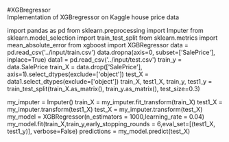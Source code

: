 #XGBregressor  
Implementation of XGBregressor on Kaggle house price data


import pandas as pd
from sklearn.preprocessing import Imputer
from sklearn.model_selection import train_test_split
from sklearn.metrics import mean_absolute_error
from xgboost import XGBRegressor
data = pd.read_csv('../input/train.csv')
data.dropna(axis=0, subset=['SalePrice'], inplace=True)
data1 = pd.read_csv('../input/test.csv')
train_y = data.SalePrice
train_X = data.drop(['SalePrice'], axis=1).select_dtypes(exclude=['object'])
test_X = data1.select_dtypes(exclude=['object'])
train_X, test1_X, train_y, test1_y = train_test_split(train_X.as_matrix(), train_y.as_matrix(), test_size=0.3)

my_imputer = Imputer()
train_X = my_imputer.fit_transform(train_X)
test1_X = my_imputer.transform(test1_X)
test_X = my_imputer.transform(test_X)
my_model = XGBRegressor(n_estimators = 1000,learning_rate = 0.04)
my_model.fit(train_X,train_y,early_stopping_rounds = 6,eval_set=[(test1_X, test1_y)], verbose=False)
predictions = my_model.predict(test_X)
